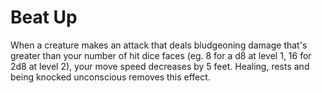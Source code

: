 # Beat Up

When a creature makes an attack that deals bludgeoning damage that's greater than your number of hit dice faces (eg. 8 for a d8 at level 1, 16 for 2d8 at level 2), your move speed decreases by 5 feet. Healing, rests and being knocked unconscious removes this effect. 

